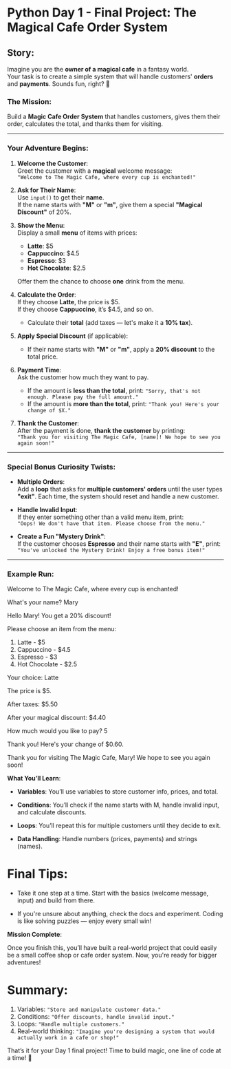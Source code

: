 # Python Day 1 - Final Project: The Magical Cafe Order System

## Story:  
Imagine you are the **owner of a magical cafe** in a fantasy world.  
Your task is to create a simple system that will handle customers' **orders** and **payments**. Sounds fun, right? 🎉

### The **Mission**:  
Build a **Magic Cafe Order System** that handles customers, gives them their order, calculates the total, and thanks them for visiting.

---

### Your Adventure Begins:

1. **Welcome the Customer**:  
   Greet the customer with a **magical** welcome message:  
   `"Welcome to The Magic Cafe, where every cup is enchanted!"`

2. **Ask for Their Name**:  
   Use `input()` to get their **name**.  
   If the name starts with **"M"** or **"m"**, give them a special **"Magical Discount"** of 20%.

3. **Show the Menu**:  
   Display a small **menu** of items with prices:
   - **Latte**: $5
   - **Cappuccino**: $4.5
   - **Espresso**: $3
   - **Hot Chocolate**: $2.5

   Offer them the chance to choose **one** drink from the menu.

4. **Calculate the Order**:  
   If they choose **Latte**, the price is $5.  
   If they choose **Cappuccino**, it’s $4.5, and so on.  
   - Calculate their **total** (add taxes — let's make it a **10% tax**).

5. **Apply Special Discount** (if applicable):  
   - If their name starts with **"M"** or **"m"**, apply a **20% discount** to the total price.

6. **Payment Time**:  
   Ask the customer how much they want to pay.  
   - If the amount is **less than the total**, print: `"Sorry, that's not enough. Please pay the full amount."`
   - If the amount is **more than the total**, print: `"Thank you! Here's your change of $X."`

7. **Thank the Customer**:  
   After the payment is done, **thank the customer** by printing:  
   `"Thank you for visiting The Magic Cafe, [name]! We hope to see you again soon!"`

---

### Special Bonus Curiosity Twists:

- **Multiple Orders**:  
   Add a **loop** that asks for **multiple customers' orders** until the user types **"exit"**. Each time, the system should reset and handle a new customer.
   
- **Handle Invalid Input**:  
   If they enter something other than a valid menu item, print:  
   `"Oops! We don't have that item. Please choose from the menu."`

- **Create a Fun "Mystery Drink"**:  
   If the customer chooses **Espresso** and their name starts with **"E"**, print:  
   `"You've unlocked the Mystery Drink! Enjoy a free bonus item!"`

---

### Example Run:
 Welcome to The Magic Cafe, where every cup is enchanted!
 
 What's your name? Mary
 
 Hello Mary! You get a 20% discount!
 
 Please choose an item from the menu:
   1. Latte - $5
   2. Cappuccino - $4.5
   3. Espresso - $3
   4. Hot Chocolate - $2.5

Your choice: Latte

The price is $5.

After taxes: $5.50

After your magical discount: $4.40

How much would you like to pay? 5

Thank you! Here's your change of $0.60.

Thank you for visiting The Magic Cafe, Mary! We hope to see you again soon!

**What You’ll Learn**:

- **Variables**: You’ll use variables to store customer info, prices, and total.

- **Conditions**: You’ll check if the name starts with M, handle invalid input, and calculate discounts.

- **Loops**: You’ll repeat this for multiple customers until they decide to exit.

- **Data Handling**: Handle numbers (prices, payments) and strings (names).

# Final Tips:
- Take it one step at a time. Start with the basics (welcome message, input) and build from there.

- If you're unsure about anything, check the docs and experiment. Coding is like solving puzzles — enjoy every small win!

**Mission Complete**:
 
 Once you finish this, you’ll have built a real-world project that could easily be a small coffee shop or cafe order system. Now, you're ready for bigger adventures!
 
# Summary:
  1. Variables: `"Store and manipulate customer data."`
  2. Conditions: `"Offer discounts, handle invalid input."`
  3. Loops: `"Handle multiple customers."`
  4. Real-world thinking: `"Imagine you're designing a system that would actually work in a cafe or shop!"`

That’s it for your Day 1 final project!
Time to build magic, one line of code at a time! 🌟
